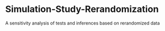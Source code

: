 # Simulation-Study-Rerandomization
A sensitivity analysis of tests and inferences based on rerandomized data 
